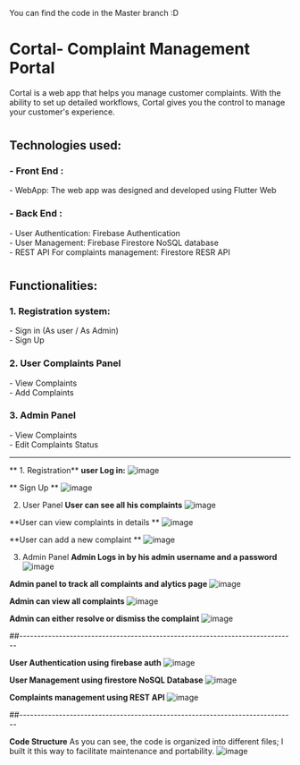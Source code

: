 You can find the code in the Master branch :D

<h1>Cortal- Complaint Management Portal</h1>
Cortal is a web app that helps you manage customer complaints. With the ability to set up detailed workflows, Cortal gives you the control to manage your customer's experience.
<h1>
<h2>Technologies used:</h2>
 <h3> - Front End :</h3>
      - WebApp: The web app was designed and developed using Flutter Web <br>
 <h3> - Back End :</h3>
      - User Authentication: Firebase Authentication <br>
      - User Management: Firebase Firestore NoSQL database<br>
      - REST API For complaints management: Firestore RESR API

 
 
 
 <h1>
 
 <h2>Functionalities:</h2>
   <h3>  1. Registration system:</h3>
        - Sign in (As user / As Admin)<br>
        - Sign Up<br>
   <h3>  2. User Complaints Panel</h3>
        - View Complaints<br>
        - Add Complaints<br>
   <h3>  3. Admin Panel</h3>
        - View Complaints <br>
        - Edit Complaints Status<br>
  <hr>
        
 ** 1. Registration**
  **user Log in:** 
 ![image](https://user-images.githubusercontent.com/32065167/129201245-d4be291b-5398-425c-8f3b-3d723c9bbc54.png)
 
**  Sign Up **
![image](https://user-images.githubusercontent.com/32065167/129201436-7c8d9152-0622-488f-8f0a-5e4a9bfba193.png)

  2. User Panel
  **User can see all his complaints**
  ![image](https://user-images.githubusercontent.com/32065167/129201773-09acd865-8d7c-4a8d-8fd8-81d7a0aaeb6d.png)
  
  **User can view complaints in details **
  ![image](https://user-images.githubusercontent.com/32065167/129202331-9af67e36-b79c-46e3-8098-b27bf5406a12.png)

  
  
  
  **User can add a new complaint **
![image](https://user-images.githubusercontent.com/32065167/129202191-b2ae2b1c-d267-4383-bdc3-c818ab285172.png)

  3. Admin Panel
**Admin Logs in by his admin username and a password**
![image](https://user-images.githubusercontent.com/32065167/129202438-2c7e7aff-bf1a-47d8-9c8a-33531d9d6f0b.png)

**Admin panel to track all complaints and alytics page**
![image](https://user-images.githubusercontent.com/32065167/129202622-cec98485-a165-44c4-9934-1efb3ed66cf4.png)


**Admin can view all complaints**
![image](https://user-images.githubusercontent.com/32065167/129202733-cad886b5-7ec5-4e41-93a1-2f4b29bec5d3.png)

**Admin can either resolve or dismiss the complaint**
![image](https://user-images.githubusercontent.com/32065167/129202835-ddd42b52-ca48-436f-a7ab-1623d5c4c38d.png)

##-----------------------------------------------------------------------------

**User Authentication using firebase auth**
![image](https://user-images.githubusercontent.com/32065167/129203012-27992b8e-11b2-4ea9-aa81-e3b15f4fedb7.png)
 
**User Management using firestore NoSQL Database**
![image](https://user-images.githubusercontent.com/32065167/129203311-0cdaa93d-5ba9-45b0-85e7-91aed4a6ac43.png)


**Complaints management using REST API**
![image](https://user-images.githubusercontent.com/32065167/129203444-a8daeae0-2c4c-41b7-959e-3578de59dcd8.png)

##-----------------------------------------------------------------------------

**Code Structure**
As you can see, the code is organized into different files; I built it this way to facilitate maintenance and portability.
![image](https://user-images.githubusercontent.com/32065167/129204045-cba25098-5f64-485a-a7ae-3338c3c6d73a.png)


 
